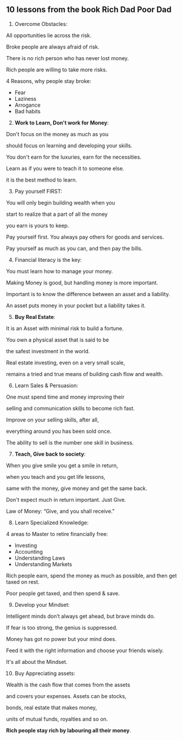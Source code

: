 ## 10 lessons from the book Rich Dad Poor Dad

1. Overcome Obstacles:

All opportunities lie across the risk.

Broke people are always afraid of risk.

There is no rich person who has never lost money.

Rich people are willing to take more risks.

4 Reasons, why people stay broke:

- Fear
- Laziness
- Arrogance
- Bad habits

2. **Work to Learn, Don't work for Money**:

Don't focus on the money as much as you

should focus on learning and developing your skills.

You don't earn for the luxuries, earn for the necessities.

Learn as if you were to teach it to someone else.

it is the best method to learn.

3. Pay yourself FIRST:

You will only begin building wealth when you

start to realize that a part of all the money

you earn is yours to keep.

Pay yourself first. You always pay others for goods and services.

Pay yourself as much as you can, and then pay the bills.

4. Financial literacy is the key:

You must learn how to manage your money.

Making Money is good, but handling money is more important.

Important is to know the difference between an asset and a liability.

An asset puts money in your pocket but a liability takes it.

5. **Buy Real Estate**:

It is an Asset with minimal risk to build a fortune.

You own a physical asset that is said to be

the safest investment in the world.

Real estate investing, even on a very small scale,

remains a tried and true means of building cash flow and wealth.

6. Learn Sales & Persuasion:

One must spend time and money improving their

selling and communication skills to become rich fast.

Improve on your selling skills, after all,

everything around you has been sold once.

The ability to sell is the number one skill in business.

7. **Teach, Give back to society**:

When you give smile you get a smile in return,

when you teach and you get life lessons,

same with the money, give money and get the same back.

Don't expect much in return important. Just Give.

Law of Money: “Give, and you shall receive.”

8. Learn Specialized Knowledge:

4 areas to Master to retire financially free:

- Investing
- Accounting
- Understanding Laws
- Understanding Markets

Rich people earn, spend the money as much as possible, and then get taxed on rest.

Poor people get taxed, and then spend & save.

9. Develop your Mindset:

Intelligent minds don’t always get ahead, but brave minds do.

If fear is too strong, the genius is suppressed.

Money has got no power but your mind does.

Feed it with the right information and choose your friends wisely.

It's all about the Mindset.

10. Buy Appreciating assets:

Wealth is the cash flow that comes from the assets

and covers your expenses. Assets can be stocks,

bonds, real estate that makes money,

units of mutual funds, royalties and so on.

**Rich people stay rich by labouring all their money**.
